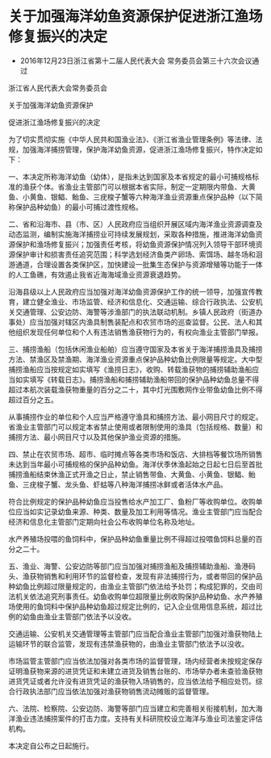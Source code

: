 # 关于加强海洋幼鱼资源保护促进浙江渔场修复振兴的决定

- 2016年12月23日浙江省第十二届人民代表大会
  常务委员会第三十六次会议通过

<!-- INFO END -->

浙江省人民代表大会常务委员会

关于加强海洋幼鱼资源保护

促进浙江渔场修复振兴的决定

为了切实贯彻实施《中华人民共和国渔业法》、《浙江省渔业管理条例》等法律、法规，加强海洋捕捞管理，保护海洋幼鱼资源，促进浙江渔场修复振兴，特作决定如下：

一、本决定所称海洋幼鱼（幼体），是指未达到国家及本省规定的最小可捕规格标准的渔获个体。省渔业主管部门可以根据本省实际，制定一定期限内带鱼、大黄鱼、小黄鱼、银鲳、鲐鱼、三疣梭子蟹等六种海洋渔业资源重点保护品种（以下简称保护品种幼鱼）的最小可捕过渡性规格。

二、省和沿海市、县（市、区）人民政府应当组织开展区域内海洋渔业资源调查及动态监测，编制实施海洋捕捞业可持续发展规划，采取各种措施，推进海洋幼鱼资源保护和渔场修复振兴；加强责任考核，将幼鱼资源保护情况列入领导干部环境资源保护审计和损害责任追究范围；科学选划经济鱼类产卵场、索饵场、越冬场和洄游通道，合理设置各类保护区，加快建设一批集生态保护与资源增殖等功能于一体的人工鱼礁，有效遏止我省近海海域渔业资源衰退趋势。

沿海县级以上人民政府应当加强对海洋幼鱼资源保护工作的统一领导，加强宣传教育，建立健全渔业、市场监管、经济和信息化、交通运输、综合行政执法、公安机关交通管理、公安边防、海警等涉渔部门的执法联动机制。乡镇人民政府（街道办事处）应当加强对辖区内渔具制售装配点和农贸市场的巡查监督。公民、法人和其他组织发现任何单位和个人有违法销售渔获物行为的，有权向渔业主管部门举报。

三、捕捞渔船（包括休闲渔业船舶）应当遵守国家及本省关于海洋捕捞渔具及捕捞方法、禁渔区及禁渔期、海洋渔业资源重点保护品种幼鱼比例限量等规定。大中型捕捞渔船应当按规定如实填写《渔捞日志》，收购、转载渔获物的捕捞辅助渔船应当如实填写《转载日志》。捕捞渔船和捕捞辅助渔船带回的保护品种幼鱼总量不得超过本航次装载渔获物重量的百分之二十，其中灯光围敷网作业带鱼幼鱼比例不得超过百分之五。

从事捕捞作业的单位和个人应当严格遵守渔具和捕捞方法、最小网目尺寸的规定。省渔业主管部门可以规定本省禁止使用或者限制使用的渔具（包括规格、数量）和捕捞方法、最小网目尺寸以及其他保护渔业资源的措施。

四、禁止在农贸市场、超市、临时摊点等各类市场和饭店、大排档等餐饮场所销售未达到当年最小可捕规格的保护品种幼鱼。海洋伏季休渔起始之日起七日后至首批捕捞渔船结束休渔正式开渔之日止，禁止销售带鱼、大黄鱼、小黄鱼、银鲳、鲐鱼、三疣梭子蟹、龙头鱼、虾蛄等八种海洋捕捞冰鲜或者活体水产品。

符合比例规定的保护品种幼鱼应当投售给水产加工厂、鱼粉厂等收购单位。收购单位应当如实记录幼鱼来源、种类、数量及加工利用等情况。渔业主管部门应当配合经济和信息化主管部门定期向社会公布收购单位名称及地址。

水产养殖场投喂的鱼饲料中，保护品种幼鱼重量比例不得超过投喂鱼饲料总量的百分之二十。

五、渔业、海警、公安边防等部门应当加强对捕捞渔船及捕捞辅助渔船、渔港码头、渔获物销售和利用环节的监督检查，发现有非法捕捞行为，或者带回的保护品种幼鱼比例超过限量规定的，由渔业主管部门依法给予处罚；构成犯罪的，交由司法机关依法追究刑事责任。幼鱼收购单位超限量比例收购保护品种幼鱼、水产养殖场使用的鱼饲料中保护品种幼鱼超过规定比例的，记入企业信用信息系统，超过比例的幼鱼由渔业主管部门依法予以没收。

交通运输、公安机关交通管理等主管部门应当配合渔业主管部门加强对渔获物陆上运输环节的联合监管，发现有违禁渔获物的，由渔业主管部门依法予以没收。

市场监管主管部门应当依法加强对各类市场的监督管理，场内经营者未按规定保存证明渔获物来源的进货凭证和未建立进货及销售台账的、市场举办者未查验渔获物进货凭证或者允许没有进货凭证的渔获物入场销售的，应当依法给予相应处罚。综合行政执法部门应当依法加强对渔获物销售流动摊贩的监督管理。

六、法院、检察院、公安边防、海警等部门应当建立和完善相关衔接机制，加大海洋渔业违法捕捞案件的打击力度。支持有关科研院校设立海洋与渔业司法鉴定评估机构。

本决定自公布之日起施行。
